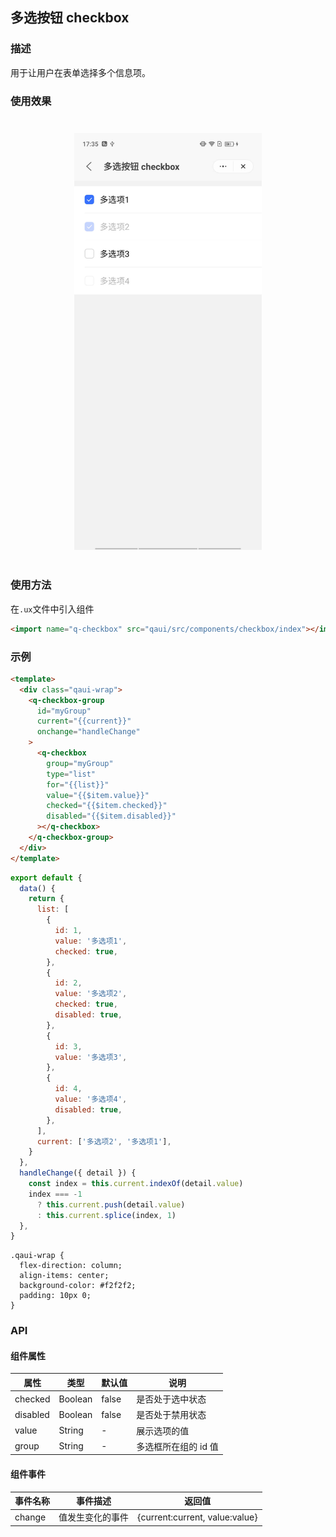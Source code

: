 ## 多选按钮 checkbox

### 描述

用于让用户在表单选择多个信息项。

### 使用效果

<div style="text-align: center;margin: 40px;"><img src="./assets/checkbox.jpg" alt="barcode" style="width:300px" /></div>

### 使用方法

在`.ux`文件中引入组件

```html
<import name="q-checkbox" src="qaui/src/components/checkbox/index"></import>
```

### 示例

```html
<template>
  <div class="qaui-wrap">
    <q-checkbox-group
      id="myGroup"
      current="{{current}}"
      onchange="handleChange"
    >
      <q-checkbox
        group="myGroup"
        type="list"
        for="{{list}}"
        value="{{$item.value}}"
        checked="{{$item.checked}}"
        disabled="{{$item.disabled}}"
      ></q-checkbox>
    </q-checkbox-group>
  </div>
</template>
```

```js
export default {
  data() {
    return {
      list: [
        {
          id: 1,
          value: '多选项1',
          checked: true,
        },
        {
          id: 2,
          value: '多选项2',
          checked: true,
          disabled: true,
        },
        {
          id: 3,
          value: '多选项3',
        },
        {
          id: 4,
          value: '多选项4',
          disabled: true,
        },
      ],
      current: ['多选项2', '多选项1'],
    }
  },
  handleChange({ detail }) {
    const index = this.current.indexOf(detail.value)
    index === -1
      ? this.current.push(detail.value)
      : this.current.splice(index, 1)
  },
}
```

```less
.qaui-wrap {
  flex-direction: column;
  align-items: center;
  background-color: #f2f2f2;
  padding: 10px 0;
}
```

### API

#### 组件属性

| 属性     | 类型    | 默认值 | 说明                 |
| -------- | ------- | ------ | -------------------- |
| checked  | Boolean | false  | 是否处于选中状态     |
| disabled | Boolean | false  | 是否处于禁用状态     |
| value    | String  | -      | 展示选项的值         |
| group    | String  | -      | 多选框所在组的 id 值 |

#### 组件事件

| 事件名称 | 事件描述         | 返回值                         |
| -------- | ---------------- | ------------------------------ |
| change   | 值发生变化的事件 | {current:current, value:value} |
